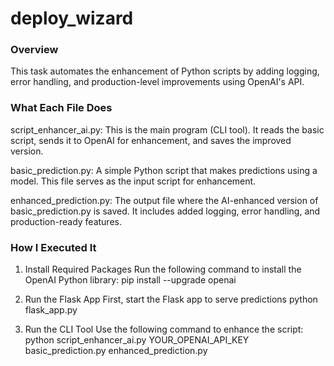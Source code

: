 # deploy_wizard

### Overview
This task automates the enhancement of Python scripts by adding logging, error handling, and production-level improvements using OpenAI's API.

### What Each File Does
script_enhancer_ai.py:
This is the main program (CLI tool). It reads the basic script, sends it to OpenAI for enhancement, and saves the improved version.

basic_prediction.py:
A simple Python script that makes predictions using a model. This file serves as the input script for enhancement.

enhanced_prediction.py:
The output file where the AI-enhanced version of basic_prediction.py is saved. It includes added logging, error handling, and production-ready features.

### How I Executed It
1. Install Required Packages
Run the following command to install the OpenAI Python library:
pip install --upgrade openai

2. Run the Flask App
First, start the Flask app to serve predictions
python flask_app.py

3. Run the CLI Tool
Use the following command to enhance the script:
python script_enhancer_ai.py YOUR_OPENAI_API_KEY basic_prediction.py enhanced_prediction.py
